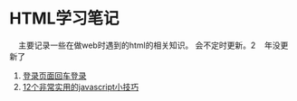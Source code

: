 # HTML学习笔记

     主要记录一些在做web时遇到的html的相关知识。 会不定时更新。2
    年没更新了 
 1. [登录页面回车登录](https://github.com/pardonhan/HTML_Study/blob/master/enterLogin.md#登录页面回车登录)
 2. [12个非常实用的javascript小技巧](https://github.com/pardonhan/HTML_Study/blob/master/js_tip.md#12个非常实用的javascript小技巧)
